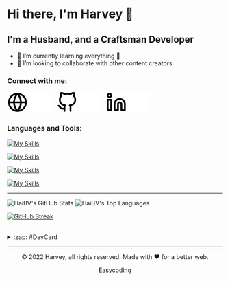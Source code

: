 # Hi there, I'm Harvey 👋

## I'm a Husband, and a Craftsman Developer

- 🌱 I’m currently learning everything 🤣
- 👯 I’m looking to collaborate with other content creators

### Connect with me:

[![website](./img/globe-light.svg)](https://easycoding.vn#gh-light-mode-only)
[![website](./img/globe-dark.svg)](https://easycoding.vn#gh-dark-mode-only)
&nbsp;&nbsp;
[![website](./img/github-light.svg)](https://github.com/HaiBV#gh-light-mode-only)
[![website](./img/github-dark.svg)](https://github.com/HaiBV#gh-dark-mode-only)
&nbsp;&nbsp;
[![website](./img/linkedin-light.svg)](https://linkedin.com/in/haibuivu#gh-light-mode-only)
[![website](./img/linkedin-dark.svg)](https://linkedin.com/in/haibuivu#gh-dark-mode-only)

### Languages and Tools:

[![My Skills](https://skillicons.dev/icons?i=html,css,js,ts,react,jquery,nodejs,php,mongodb,mysql,tailwind&theme=light)](https://skillicons.dev#gh-dark-mode-only)

[![My Skills](https://skillicons.dev/icons?i=html,css,js,ts,react,jquery,nodejs,php,mongodb,mysql,tailwind&theme=dark)](https://skillicons.dev#gh-light-mode-only)

[![My Skills](https://skillicons.dev/icons?i=git,docker,linux,nginx&theme=dark)](https://skillicons.dev#gh-ligth-mode-only)

[![My Skills](https://skillicons.dev/icons?i=git,docker,linux,nginx&theme=dark)](https://skillicons.dev#gh-light-mode-only)

---

<!-- <details>
  <summary>:zap: GitHub Stats</summary> -->

  <img alt="HaiBV's GitHub Stats" src="https://github-readme-stats.vercel.app/api?username=HaiBV&show_icons=true&hide_border=true&theme=dracula" />

  <img alt="HaiBV's Top Languages" src="https://github-readme-stats.vercel.app/api/top-langs/?username=HaiBV&layout=compact&hide_border=true&theme=dracula" />
  
  [![GitHub Streak](https://github-readme-streak-stats.herokuapp.com/?user=HaiBV&hide_border=true&theme=dracula)](https://git.io/streak-stats)
<!-- </details> -->

<br />

<details>
  <summary>:zap: #DevCard</summary>

<a href="https://app.daily.dev/buivuhaibk"><img src="https://api.daily.dev/devcards/d0fefd4fad104b3eaa0277c958cd1481.png?r=cra" width="400" alt="Hải Bùi Vũ's Dev Card"/></a>

</details>

---

<p align="center"> © 2022 Harvey, all rights reserved. Made with ❤️ for a better web. </p>
<p align="center"><a href="https://www.easycoding.vn">Easycoding</a></p>

<!--
**HaiBV/HaiBV** is a ✨ _special_ ✨ repository because its `README.md` (this file) appears on your GitHub profile.

Here are some ideas to get you started:

- 🔭 I’m currently working on ...
- 🌱 I’m currently learning ...
- 👯 I’m looking to collaborate on ...
- 🤔 I’m looking for help with ...
- 💬 Ask me about ...
- 📫 How to reach me: ...
- 😄 Pronouns: ...
- ⚡ Fun fact: ...

Update CI/CD for dev card
sample
https://github.com/codeSTACKr/codeSTACKr

A battle with a worthy opponent
-->
